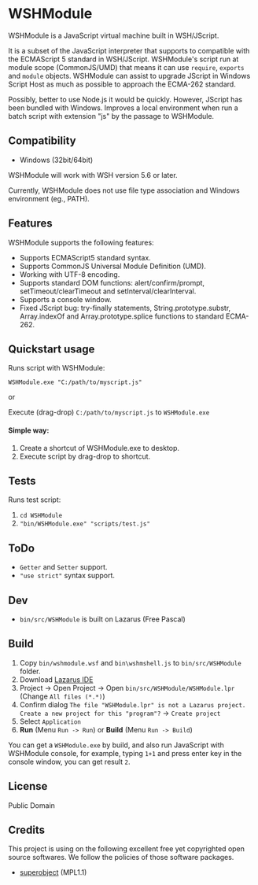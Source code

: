 WSHModule
=========

WSHModule is a JavaScript virtual machine built in WSH/JScript.

It is a subset of the JavaScript interpreter that supports to compatible with the ECMAScript 5 standard in WSH/JScript.
WSHModule's script run at module scope (CommonJS/UMD) that means it can use `require`, `exports` and `module` objects.
WSHModule can assist to upgrade JScript in Windows Script Host as much as possible to approach the ECMA-262 standard.

Possibly, better to use Node.js it would be quickly.
However, JScript has been bundled with Windows.
Improves a local environment when run a batch script with extension "js" by the passage to WSHModule.


## Compatibility

  * Windows (32bit/64bit)

WSHModule will work with WSH version 5.6 or later.

Currently, WSHModule does not use file type association and Windows environment (eg., PATH).

## Features

WSHModule supports the following features:

  * Supports ECMAScript5 standard syntax.
  * Supports CommonJS Universal Module Definition (UMD).
  * Working with UTF-8 encoding.
  * Supports standard DOM functions: alert/confirm/prompt, setTimeout/clearTimeout and setInterval/clearInterval.
  * Supports a console window.
  * Fixed JScript bug: try-finally statements, String.prototype.substr, Array.indexOf and Array.prototype.splice functions to standard ECMA-262.


## Quickstart usage

Runs script with WSHModule:  

`WSHModule.exe "C:/path/to/myscript.js"`  

or  

Execute (drag-drop) `C:/path/to/myscript.js` to `WSHModule.exe`


#### Simple way:  

  1. Create a shortcut of WSHModule.exe to desktop.
  2. Execute script by drag-drop to shortcut.


## Tests

Runs test script:  

  1. `cd WSHModule`
  2. `"bin/WSHModule.exe" "scripts/test.js"`

## ToDo

  * `Getter` and `Setter` support.
  * `"use strict"` syntax support.

## Dev

* `bin/src/WSHModule` is built on Lazarus (Free Pascal)

## Build

1. Copy `bin/wshmodule.wsf` and `bin\wshmshell.js` to `bin/src/WSHModule` folder.
2. Download [Lazarus IDE](https://www.lazarus-ide.org/)
3. Project -> Open Project -> Open `bin/src/WSHModule/WSHModule.lpr` (Change `All files (*.*)`)
4. Confirm dialog `The file "WSHModule.lpr" is not a Lazarus project. Create a new project for this "program"?` -> `Create project`
5. Select `Application`
6. **Run** (Menu `Run -> Run`) or **Build** (Menu `Run -> Build`)

You can get a `WSHModule.exe` by build, and also run JavaScript with WSHModule console, for example, typing `1+1` and press enter key in the console window, you can get result `2`.

## License

Public Domain

## Credits

This project is using on the following excellent free yet copyrighted open source softwares. We follow the policies of those software packages.

* [superobject](https://github.com/hgourvest/superobject) (MPL1.1)
